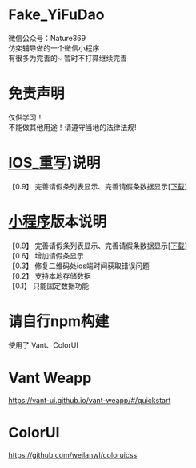 # Fake_YiFuDao
微信公众号：Nature369   
仿奕辅导做的一个微信小程序   
有很多为完善的~ 暂时不打算继续完善   

# 免责声明   
仅供学习！   
不能做其他用途！请遵守当地的法律法规!


# [IOS_重写](https://github.com/Eoyz369/Fake_YiFuDao/tree/main/IOS_Scripts))说明  
【0.9】
完善请假条列表显示、完善请假条数据显示[[下载]](https://github.com/Eoyz369/Fake_YiFuDao/releases/tag/V0.9)   


# [小程序](https://github.com/Eoyz369/Fake_YiFuDao/tree/main/Wechat_Mini_Program)版本说明  
【0.9】
完善请假条列表显示、完善请假条数据显示[[下载]](https://github.com/Eoyz369/Fake_YiFuDao/releases/tag/V0.9)   
【0.6】
增加请假条显示   
【0.3】
修复二维码处ios端时间获取错误问题  
【0.2】
支持本地存储数据  
【0.1】
只能固定数据功能

# 请自行npm构建
使用了 Vant、ColorUI
# Vant Weapp
https://vant-ui.github.io/vant-weapp/#/quickstart
# ColorUI
https://github.com/weilanwl/coloruicss



